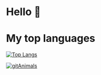 # Hello 👋


# My top languages
[![Top Langs](https://github-readme-stats.vercel.app/api/top-langs/?username=its232)](https://github.com/its232/github-readme-stats)

[![gitAnimals](https://render.gitanimals.org/farms/its232)](https://github.com/devxb/gitanimals)

